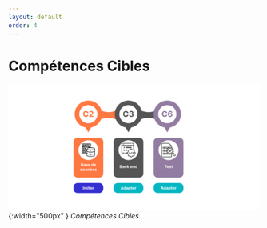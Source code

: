 ```yaml
---
layout: default
order: 4
---
```


<!-- new slide -->

# Compétences Cibles

![Compétences Cibles](./images/Compétences-cibles.png){:width="500px" }
*Compétences Cibles*
